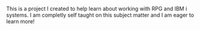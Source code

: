 This is a project I created to help learn about working with RPG and IBM i systems. I am completly self taught on this subject matter and I am eager to learn more!
